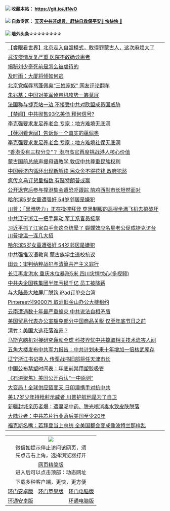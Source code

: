  #### <img src="https://img.icons8.com/color/48/000000/check-all.png"/> 收藏本站： https://git.io/JfNvO 

 #### <img src="https://img.icons8.com/color/48/000000/check-all.png"/> 自救专区： [天灭中共非虚言，赶快自救保平安🍎 快快快 📩](https://github.com/pwgy/td/blob/master/README.md)

 #### <img src="https://img.icons8.com/color/48/000000/check-all.png"/> 墙外头条↓↓↓↓↓↓↓↓ 
<table>  
<tr><td colspan="2" align="left"><a href="https://dwkts8awlbkd7.cloudfront.net/?name=c1218947&key=jdhvxawhshihitwk&from=gy1">【睿眼看世界】北京走入自毁模式，敢得罪蒙古人，这次麻烦大了</a></td></tr>
<tr><td colspan="2" align="left"><a href="https://dwkts8awlbkd7.cloudfront.net/?name=c1218968&key=jdhvxawhshihitwk&from=gy1">武汉疫情反复严重 医院不敢确诊患者</a></td></tr>
<tr><td colspan="2" align="left"><a href="https://dwkts8awlbkd7.cloudfront.net/?name=c1219009&key=jdhvxawhshihitwk&from=gy1">揭秘刘少奇死前是怎么被虐待的</a></td></tr>
<tr><td colspan="2" align="left"><a href="https://dwkts8awlbkd7.cloudfront.net/?name=c1218974&key=jdhvxawhshihitwk&from=gy1">及时雨：大厦将倾如何逃</a></td></tr>
<tr><td colspan="2" align="left"><a href="https://dwkts8awlbkd7.cloudfront.net/?name=c1219015&key=jdhvxawhshihitwk&from=gy1">北京党媒辱骂蓬佩奥“三姓家奴” 网友评论翻车</a></td></tr>
<tr><td colspan="2" align="left"><a href="https://dwkts8awlbkd7.cloudfront.net/?name=c1218998&key=jdhvxawhshihitwk&from=gy1">朱兆基：中国对美军侦察机攻势一筹莫展</a></td></tr>
<tr><td colspan="2" align="left"><a href="https://dwkts8awlbkd7.cloudfront.net/?name=c1218938&key=jdhvxawhshihitwk&from=gy1">法国称与捷克站一边 不接受中共对欧盟成员国威胁</a></td></tr>
<tr><td colspan="2" align="left"><a href="https://dwkts8awlbkd7.cloudfront.net/?name=c1218971&key=jdhvxawhshihitwk&from=gy1">【禁闻】中共抛售93亿美债 释何信号?</a></td></tr>
<tr><td colspan="2" align="left"><a href="https://dwkts8awlbkd7.cloudfront.net/?name=c1218954&key=jdhvxawhshihitwk&from=gy1">李克强要求发足养老金 专家：地方难填无底洞</a></td></tr>
<tr><td colspan="2" align="left"><a href="https://dwkts8awlbkd7.cloudfront.net/?name=c1218961&key=jdhvxawhshihitwk&from=gy1">【薇羽看世间】告诉你一个真实的蓬佩奥</a></td></tr>
<tr><td colspan="2" align="left"><a href="https://dwkts8awlbkd7.cloudfront.net/?name=c1218963&key=jdhvxawhshihitwk&from=gy1">李克强要求发足养老金 专家：地方难填社保无底洞</a></td></tr>
<tr><td colspan="2" align="left"><a href="https://dwkts8awlbkd7.cloudfront.net/?name=c1218993&key=jdhvxawhshihitwk&from=gy1">“香港没有三权分立”？ 港府高官再度挑战港人核心价值</a></td></tr>
<tr><td colspan="2" align="left"><a href="https://dwkts8awlbkd7.cloudfront.net/?name=c1218992&key=jdhvxawhshihitwk&from=gy1">蒙古国前总统声援母语教学 敦促中共尊重民族权利</a></td></tr>
<tr><td colspan="2" align="left"><a href="https://dwkts8awlbkd7.cloudfront.net/?name=c1218934&key=jdhvxawhshihitwk&from=gy1">中国经济内循环出现新解读 民众舍不得花钱 政府犯愁</a></td></tr>
<tr><td colspan="2" align="left"><a href="https://dwkts8awlbkd7.cloudfront.net/?name=c1218939&key=jdhvxawhshihitwk&from=gy1">疯传义乌订货呈指数 有赌特朗普或赢</a></td></tr>
<tr><td colspan="2" align="left"><a href="https://dwkts8awlbkd7.cloudfront.net/?name=c1219005&key=jdhvxawhshihitwk&from=gy1">公开退党后参与撑港集会遭恐吓跟踪 前鸡西副市长坦然面对</a></td></tr>
<tr><td colspan="2" align="left"><a href="https://dwkts8awlbkd7.cloudfront.net/?name=c1218966&key=jdhvxawhshihitwk&from=gy1">哈尔滨5岁女童遭强奸 54岁邻居是嫌犯</a></td></tr>
<tr><td colspan="2" align="left"><a href="https://dwkts8awlbkd7.cloudfront.net/?name=c1218957&key=jdhvxawhshihitwk&from=gy1">川普：「黑暗势力」正在操控拜登 穿黑制服的恶棍坐满飞机去搞破坏</a></td></tr>
<tr><td colspan="2" align="left"><a href="https://dwkts8awlbkd7.cloudfront.net/?name=c1218937&key=jdhvxawhshihitwk&from=gy1">中共辽宁浙江一把手异动 军工系官员接掌</a></td></tr>
<tr><td colspan="2" align="left"><a href="https://dwkts8awlbkd7.cloudfront.net/?name=c1218933&key=jdhvxawhshihitwk&from=gy1">习近平抓了江家白手套这总统晕了 蝴蝶效应名星老公促成捷克访台 川普增温一连几大招</a></td></tr>
<tr><td colspan="2" align="left"><a href="https://dwkts8awlbkd7.cloudfront.net/?name=c1218944&key=jdhvxawhshihitwk&from=gy1">哈尔滨5岁女童遭强奸 54岁邻居是嫌犯</a></td></tr>
<tr><td colspan="2" align="left"><a href="https://dwkts8awlbkd7.cloudfront.net/?name=c1218996&key=jdhvxawhshihitwk&from=gy1">中共强推汉语教育 蒙古族学生逃校抗议</a></td></tr>
<tr><td colspan="2" align="left"><a href="https://dwkts8awlbkd7.cloudfront.net/?name=c1219016&key=jdhvxawhshihitwk&from=gy1">田云：审判纳粹战犯与清算共产主义罪行</a></td></tr>
<tr><td colspan="2" align="left"><a href="https://dwkts8awlbkd7.cloudfront.net/?name=c1219018&key=jdhvxawhshihitwk&from=gy1">长江再发洪水 重庆水位暴涨5米 四川灾情惊心(多视频)</a></td></tr>
<tr><td colspan="2" align="left"><a href="https://dwkts8awlbkd7.cloudfront.net/?name=c1218958&key=jdhvxawhshihitwk&from=gy1">中共央企国铁集团半年亏损千亿 员工被降薪</a></td></tr>
<tr><td colspan="2" align="left"><a href="https://dwkts8awlbkd7.cloudfront.net/?name=c1218995&key=jdhvxawhshihitwk&from=gy1">与大陆最大触屏厂脱钩 iPad订单交台湾</a></td></tr>
<tr><td colspan="2" align="left"><a href="https://dwkts8awlbkd7.cloudfront.net/?name=c1218967&key=jdhvxawhshihitwk&from=gy1">Pinterest付9000万 取消旧金山办公大楼租约</a></td></tr>
<tr><td colspan="2" align="left"><a href="https://dwkts8awlbkd7.cloudfront.net/?name=c1219007&key=jdhvxawhshihitwk&from=gy1">云南遭遇数十年最严重蝗灾 中共说法自相矛盾</a></td></tr>
<tr><td colspan="2" align="left"><a href="https://dwkts8awlbkd7.cloudfront.net/?name=c1218989&key=jdhvxawhshihitwk&from=gy1">美国贸易代表办公室豁免部分中国商品关税 仅至年底节日之前</a></td></tr>
<tr><td colspan="2" align="left"><a href="https://dwkts8awlbkd7.cloudfront.net/?name=c1218955&key=jdhvxawhshihitwk&from=gy1">清竹：美国大选花落谁家？</a></td></tr>
<tr><td colspan="2" align="left"><a href="https://dwkts8awlbkd7.cloudfront.net/?name=c1218935&key=jdhvxawhshihitwk&from=gy1">马斯克脑机对接研究轰动全球 科技界忧中共掠取相关技术遗害人间</a></td></tr>
<tr><td colspan="2" align="left"><a href="https://dwkts8awlbkd7.cloudfront.net/?name=c1218991&key=jdhvxawhshihitwk&from=gy1">五角大楼发布中共军力报告：中共计划未来十年增加一倍核武库存</a></td></tr>
<tr><td colspan="2" align="left"><a href="https://dwkts8awlbkd7.cloudfront.net/?name=c1218921&key=jdhvxawhshihitwk&from=gy1">辽宁浙江书记换人 传栗战书旧部将任天津市长</a></td></tr>
<tr><td colspan="2" align="left"><a href="https://dwkts8awlbkd7.cloudfront.net/?name=c1218956&key=jdhvxawhshihitwk&from=gy1">中国公布禁塑时间表：年底前禁用塑胶吸管</a></td></tr>
<tr><td colspan="2" align="left"><a href="https://dwkts8awlbkd7.cloudfront.net/?name=c1219021&key=jdhvxawhshihitwk&from=gy1">《石涛聚焦》美国公开否认“一中原则”</a></td></tr>
<tr><td colspan="2" align="left"><a href="https://dwkts8awlbkd7.cloudfront.net/?name=c1218952&key=jdhvxawhshihitwk&from=gy1">大变局！全球供应链变天 日印澳携手对抗中共</a></td></tr>
<tr><td colspan="2" align="left"><a href="https://dwkts8awlbkd7.cloudfront.net/?name=c1218951&key=jdhvxawhshihitwk&from=gy1">美17岁少年持枪射示威者 川普护航他是为了自卫</a></td></tr>
<tr><td colspan="2" align="left"><a href="https://dwkts8awlbkd7.cloudfront.net/?name=c1219006&key=jdhvxawhshihitwk&from=gy1">新疆封城亲历者爆：遭逼喝中药、脱光喷消毒水致皮肤脱落</a></td></tr>
<tr><td colspan="2" align="left"><a href="https://dwkts8awlbkd7.cloudfront.net/?name=c1218922&key=jdhvxawhshihitwk&from=gy1">大陆业者：中共芯片行业落后美国至少20年</a></td></tr>
<tr><td colspan="2" align="left"><a href="https://dwkts8awlbkd7.cloudfront.net/?name=c1218964&key=jdhvxawhshihitwk&from=gy1">福克斯名嘴：若拜登当上总统 全美国都会变成像波特兰那样乱</a></td></tr>

  </table>
  
  <table>
  <tr>
    <td colspan="3" align="center"><img src="https://cdn.jsdelivr.net/gh/opipe/up/oGate65.jpg"/></td>
  </tr>
  <tr>
    <td colspan="3" align="center">微信如提示停止访问该网页，须<br/>先点击右上角，选择浏览器打开</td>
  <tr>
  <tr>
    <td colspan="3" align="center"><a href="https://gitcdn.xyz/cdn/otiny/up/master/show005.htm">网页精简版</a><br/>进入后可以点击顶部：动态网址</td>
  </tr>
  <tr>
    <td colspan="3" align="center">下载多种客户端，更快，更方便</td>
  <tr>
  <tr>
    <td align="center"><a href="https://cdn.jsdelivr.net/gh/opipe/up/oGatea.apk">环门安卓版</a></td>
    <td align="center"><a href="https://x.co/odisk">环门苹果版</a></td>
    <td align="center"><a href="https://cdn.jsdelivr.net/gh/opipe/up/oGate.zip">环门电脑版</a></td>
  </tr>
  <tr>
    <td align="center"><a href="https://cdn.jsdelivr.net/gh/opipe/up/oPipe.apk">环通安卓版</a></td>
    <td align="center"></td>
    <td align="center"><a href="https://raw.githubusercontent.com/opipe/up/master/oPipe.zip">环通电脑版</a></td>
  </tr>
  
</table>
